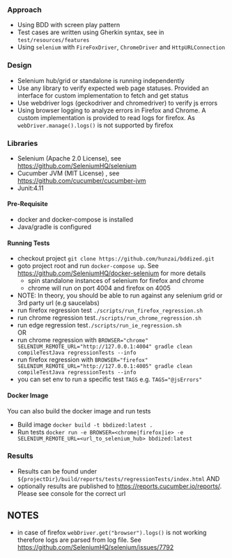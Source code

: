 
### Approach
- Using BDD with screen play pattern
- Test cases are written using Gherkin syntax, see in `test/resources/features`
- Using `selenium` with `FireFoxDriver`, `ChromeDriver` and `HttpURLConnection`

### Design
- Selenium hub/grid or standalone is running independently
- Use any library to verify expected web page statuses. Provided an interface for custom implementation to fetch and get status
- Use webdriver logs (geckodriver and chromedriver) to verify js errors 
- Using browser logging to analyze errors in Firefox and Chrome. A custom implementation is provided to read logs for firefox. As `webDriver.manage().logs()`
  is not supported by firefox
   
### Libraries
- Selenium (Apache 2.0 License), see https://github.com/SeleniumHQ/selenium
- Cucumber JVM (MIT License) , see https://github.com/cucumber/cucumber-jvm
- Junit:4.11

#### Pre-Requisite
- docker and docker-compose is installed
- Java/gradle is configured

#### Running Tests  
- checkout project `git clone https://github.com/hunzai/bddized.git`
- goto project root and run `docker-compose up`. See https://github.com/SeleniumHQ/docker-selenium for more details
  - spin standalone instances of selenium for firefox and chrome
  - chrome will run on port 4004 and firefox on 4005
- NOTE: In theory, you should be able to run against any selenium grid or 3rd party url (e.g saucelabs)
- run firefox regression test `./scripts/run_firefox_regression.sh`  
- run chrome regression test`./scripts/run_chrome_regression.sh`  
- run edge regression test`./scripts/run_ie_regression.sh`  
OR
- run chrome regression with `BROWSER="chrome" SELENIUM_REMOTE_URL="http://127.0.0.1:4004" gradle clean compileTestJava regressionTests --info`
- run firefox regression with `BROWSER="firefox" SELENIUM_REMOTE_URL="http://127.0.0.1:4005" gradle clean compileTestJava regressionTests --info`
- you can set env to run a specific test `TAGS` e.g. `TAGS="@jsErrors"`

#### Docker Image
You can also build the docker image and run tests
- Build image `docker build -t bbdized:latest . `
- Run tests `docker run -e BROWSER=<chrome|firefox|ie> -e SELENIUM_REMOTE_URL=<url_to_selenium_hub> bbdized:latest `
### Results
- Results can be found under `${projectDir}/build/reports/tests/regressionTests/index.html`
AND
- optionally results are published to https://reports.cucumber.io/reports/<id>. Please see console for the correct url  


## NOTES
- in case of firefox `webDriver.get("browser").logs()` is not working therefore logs are parsed from log file. See https://github.com/SeleniumHQ/selenium/issues/7792
